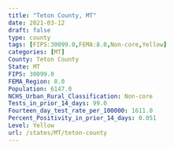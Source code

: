 ```yaml
---
title: "Teton County, MT"
date: 2021-03-12
draft: false
type: county
tags: [FIPS:30099.0,FEMA:8.0,Non-core,Yellow]
categories: [MT]
County: Teton County
State: MT
FIPS: 30099.0
FEMA_Region: 8.0
Population: 6147.0
NCHS_Urban_Rural_Classification: Non-core
Tests_in_prior_14_days: 99.0
Fourteen_day_test_rate_per_100000: 1611.0
Percent_Positivity_in_prior_14_days: 0.051
Level: Yellow
url: /states/MT/teton-county
---
```



